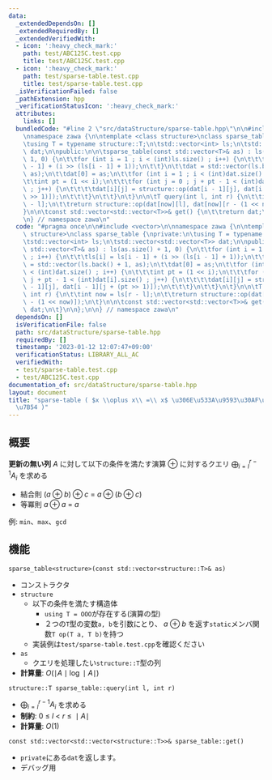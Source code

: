 ```yaml
---
data:
  _extendedDependsOn: []
  _extendedRequiredBy: []
  _extendedVerifiedWith:
  - icon: ':heavy_check_mark:'
    path: test/ABC125C.test.cpp
    title: test/ABC125C.test.cpp
  - icon: ':heavy_check_mark:'
    path: test/sparse-table.test.cpp
    title: test/sparse-table.test.cpp
  _isVerificationFailed: false
  _pathExtension: hpp
  _verificationStatusIcon: ':heavy_check_mark:'
  attributes:
    links: []
  bundledCode: "#line 2 \"src/dataStructure/sparse-table.hpp\"\n\n#include <vector>\n\
    \nnamespace zawa {\n\ntemplate <class structure>\nclass sparse_table {\nprivate:\n\
    \tusing T = typename structure::T;\n\tstd::vector<int> ls;\n\tstd::vector<std::vector<T>>\
    \ dat;\n\npublic:\n\n\tsparse_table(const std::vector<T>& as) : ls(as.size() +\
    \ 1, 0) {\n\t\tfor (int i = 1 ; i < (int)ls.size() ; i++) {\n\t\t\tls[i] = ls[i\
    \ - 1] + (i >> (ls[i - 1] + 1));\n\t\t}\n\t\tdat = std::vector(ls.back() + 1,\
    \ as);\n\t\tdat[0] = as;\n\t\tfor (int i = 1 ; i < (int)dat.size() ; i++) {\n\t\
    \t\tint pt = (1 << i);\n\t\t\tfor (int j = 0 ; j + pt - 1 < (int)dat[i].size()\
    \ ; j++) {\n\t\t\t\tdat[i][j] = structure::op(dat[i - 1][j], dat[i - 1][j + (pt\
    \ >> 1)]);\n\t\t\t}\n\t\t}\n\t}\n\n\tT query(int l, int r) {\n\t\tint now = ls[r\
    \ - l];\n\t\treturn structure::op(dat[now][l], dat[now][r - (1 << now)]);\n\t\
    }\n\n\tconst std::vector<std::vector<T>>& get() {\n\t\treturn dat;\n\t}\n\n};\n\
    \n} // namespace zawa\n"
  code: "#pragma once\n\n#include <vector>\n\nnamespace zawa {\n\ntemplate <class\
    \ structure>\nclass sparse_table {\nprivate:\n\tusing T = typename structure::T;\n\
    \tstd::vector<int> ls;\n\tstd::vector<std::vector<T>> dat;\n\npublic:\n\n\tsparse_table(const\
    \ std::vector<T>& as) : ls(as.size() + 1, 0) {\n\t\tfor (int i = 1 ; i < (int)ls.size()\
    \ ; i++) {\n\t\t\tls[i] = ls[i - 1] + (i >> (ls[i - 1] + 1));\n\t\t}\n\t\tdat\
    \ = std::vector(ls.back() + 1, as);\n\t\tdat[0] = as;\n\t\tfor (int i = 1 ; i\
    \ < (int)dat.size() ; i++) {\n\t\t\tint pt = (1 << i);\n\t\t\tfor (int j = 0 ;\
    \ j + pt - 1 < (int)dat[i].size() ; j++) {\n\t\t\t\tdat[i][j] = structure::op(dat[i\
    \ - 1][j], dat[i - 1][j + (pt >> 1)]);\n\t\t\t}\n\t\t}\n\t}\n\n\tT query(int l,\
    \ int r) {\n\t\tint now = ls[r - l];\n\t\treturn structure::op(dat[now][l], dat[now][r\
    \ - (1 << now)]);\n\t}\n\n\tconst std::vector<std::vector<T>>& get() {\n\t\treturn\
    \ dat;\n\t}\n\n};\n\n} // namespace zawa\n"
  dependsOn: []
  isVerificationFile: false
  path: src/dataStructure/sparse-table.hpp
  requiredBy: []
  timestamp: '2023-01-12 12:07:47+09:00'
  verificationStatus: LIBRARY_ALL_AC
  verifiedWith:
  - test/sparse-table.test.cpp
  - test/ABC125C.test.cpp
documentation_of: src/dataStructure/sparse-table.hpp
layout: document
title: "sparse-table ( $x \\oplus x\\ =\\ x$ \u306E\u533A\u9593\u30AF\u30A8\u30EA\u89E3\
  \u7B54 )"
---
```


## 概要

**更新の無い列** $A$ に対して以下の条件を満たす演算 $\oplus$ に対するクエリ $\displaystyle \bigoplus_{i = l}^{r - 1}A_i$ を求める

- 結合則 $(a \oplus b) \oplus c\ =\ a \oplus (b \oplus c)$
- 等冪則 $a \oplus a\ =\ a$

例: `min`、`max`、`gcd`

## 機能
`sparse_table<structure>(const std::vector<structure::T>& as)`
- コンストラクタ
- `structure`
	- 以下の条件を満たす構造体
		- `using T = OOO`が存在する(演算の型)
		- ２つの`T`型の変数`a, b`を引数にとり、 $a\ \oplus\ b$ を返す`static`メンバ関数`T op(T a, T b)`を持つ
	- 実装例は`test/sparse-table.test.cpp`を確認ください
- `as`
	- クエリを処理したい`structure::T`型の列
- **計算量**: $O(\mid A\mid\log \mid A\mid)$

`structure::T sparse_table::query(int l, int r)`
- $\displaystyle \bigoplus_{i = l}^{r - 1}A_i$ を求める
- **制約**: $0\ \le\ l\ <\ r\ \le\ \mid A\mid$
- **計算量**: $O(1)$

`const std::vector<std::vector<structure::T>>& sparse_table::get()`
- `private`にある`dat`を返します。
- デバッグ用
